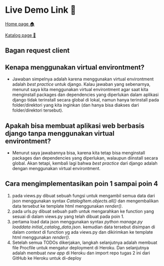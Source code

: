 # Live Demo Link 🚀
[Home page 🏠](https://iqbal-tugas-2.herokuapp.com/)

[Katalog page 📃](https://iqbal-tugas-2.herokuapp.com/katalog/)

## Bagan request client


## Kenapa menggunakan virtual environtment?
- Jawaban simpelnya adalah karena menggunakan virtual environtment adalah _best practice_ untuk django. Kalau jawaban yang sebenarnya, menurut saya kita menggunakan virtual environtment agar saat kita menginstall packages dan dependencies yang diperlukan dalam aplikasi django tidak terinstall secara global di lokal, namun hanya terinstall pada folder/direktori yang kita inginkan (dan hanya bisa diakses dari folder/direktori tersebut).

## Apakah bisa membuat aplikasi web berbasis django tanpa menggunakan virtual environtment?
- Menurut saya jawabannya bisa, karena kita tetap bisa menginstall packages dan dependencies yang diperlukan, walaupun diinstall secara global. Akan tetapi, kembali lagi bahwa _best practice_ dari django adalah dengan menggunakan virtual environtment.

## Cara mengimplementasikan poin 1 sampai poin 4
1. pada views.py dibuat sebuah fungsi untuk mengambil semua data dari json menggunakan syntax _CatalogItem.objects.all()_ dan mengembalikan data tersebut ke template html menggunakan _render()_.
2. pada urls.py dibuat sebuah path untuk mengarahkan ke function yang sesuai di dalam views.py yang telah dibuat pada poin 1.
3. pertama load data json menggunakan syntax *python manage.py loaddata initial_catalog_data.json*. kemudian data tersebut disimpan di dalam _context_ di function yg ada views.py dan dikirimkan ke template html menggunakan _render()_.
4. Setelah semua TODOs dikerjakan, langkah selanjutnya adalah membuat file Procfile untuk mengatur deployment di Heroku. Dan selanjutnya adalah membuat _new app_ di Heroku dan import repo tugas 2 ini dari GitHub ke Heroku untuk di-deploy